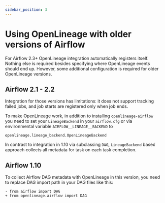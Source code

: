 ```yaml
---
sidebar_position: 3
---
```


# Using OpenLineage with older versions of Airflow

For Airflow 2.3+ OpenLineage integration automatically registers itself. Nothing else is required besides specifying where OpenLineage events should end up. However, some additional configuration is required for older OpenLineage versions.

## Airflow 2.1 - 2.2

Integration for those versions has limitations: it does not support tracking failed jobs, and job starts are registered only when job ends.

To make OpenLineage work, in addition to installing `openlineage-airflow` you need to set your `LineageBackend` 
in your `airflow.cfg` or via environmental variable `AIRFLOW__LINEAGE__BACKEND` to

```
openlineage.lineage_backend.OpenLineageBackend
```

In contrast to integration in 1.10 via subclassing `DAG`, `LineageBackend` based approach collects all metadata for task on each task completion.


## Airflow 1.10

To collect Airflow DAG metadata with OpenLineage in this version, you need to replace DAG import path in your DAG files like this:

```
- from airflow import DAG
+ from openlineage.airflow import DAG
```

